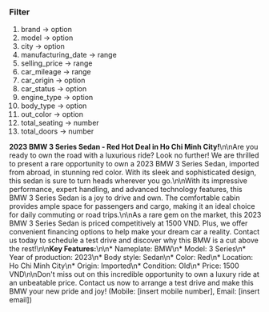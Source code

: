 ### Filter
1. brand -> option
2. model -> option
3. city -> option
4. manufacturing_date -> range
5. selling_price -> range
6. car_mileage -> range
7. car_origin -> option
8. car_status -> option
9. engine_type -> option
10. body_type -> option
11. out_color -> option
12. total_seating -> number
13. total_doors -> number


**2023 BMW 3 Series Sedan - Red Hot Deal in Ho Chi Minh City!**\n\nAre you ready to own the road with a luxurious ride? Look no further! We are thrilled to present a rare opportunity to own a 2023 BMW 3 Series Sedan, imported from abroad, in stunning red color. With its sleek and sophisticated design, this sedan is sure to turn heads wherever you go.\n\nWith its impressive performance, expert handling, and advanced technology features, this BMW 3 Series Sedan is a joy to drive and own. The comfortable cabin provides ample space for passengers and cargo, making it an ideal choice for daily commuting or road trips.\n\nAs a rare gem on the market, this 2023 BMW 3 Series Sedan is priced competitively at 1500 VND. Plus, we offer convenient financing options to help make your dream car a reality. Contact us today to schedule a test drive and discover why this BMW is a cut above the rest!\n\n**Key Features:**\n\n* Nameplate: BMW\n* Model: 3 Series\n* Year of production: 2023\n* Body style: Sedan\n* Color: Red\n* Location: Ho Chi Minh City\n* Origin: Imported\n* Condition: Old\n* Price: 1500 VND\n\nDon't miss out on this incredible opportunity to own a luxury ride at an unbeatable price. Contact us now to arrange a test drive and make this BMW your new pride and joy! (Mobile: [insert mobile number], Email: [insert email])